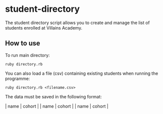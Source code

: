 # student-directory #

The student directory script allows you to create and manage the list of students enrolled at Villains Academy.

## How to use ##

To run main directory:

```shell
ruby directory.rb
```

You can also load a file (csv) containing existing students when running the programme:

```shell
ruby directory.rb <filename.csv>
```  
The data must be saved in the following format:

| name | cohort |
| name | cohort |
| name | cohort |
